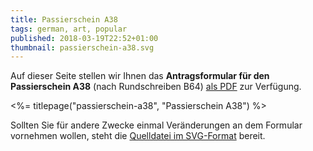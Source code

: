 ```yaml
---
title: Passierschein A38
tags: german, art, popular
published: 2018-03-19T22:52+01:00
thumbnail: passierschein-a38.svg
---
```


Auf dieser Seite stellen wir Ihnen das **Antragsformular für den Passierschein A38** (nach Rundschreiben B64) [als PDF](passierschein-a38.pdf) zur Verfügung.

<%= titlepage("passierschein-a38", "Passierschein A38") %>

Sollten Sie für andere Zwecke einmal Veränderungen an dem Formular vornehmen wollen, steht die [Quelldatei im SVG-Format](passierschein-a38.svg) bereit.
